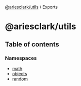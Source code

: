 [@ariesclark/utils](README.md) / Exports

# @ariesclark/utils

## Table of contents

### Namespaces

- [math](modules/math.md)
- [objects](modules/objects.md)
- [random](modules/random.md)
